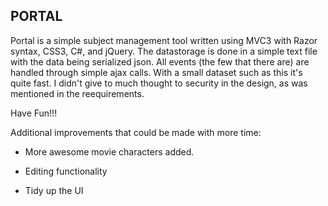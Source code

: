 ## PORTAL

Portal is a simple subject management tool written using MVC3 with Razor syntax, CSS3, C#, and jQuery.
The datastorage is done in a simple text file with the data being serialized json. 
All events (the few that there are) are handled through simple ajax calls. With a small dataset such as this it's quite fast.
I didn't give to much thought to security in the design, as was mentioned in the reequirements.

Have Fun!!!

Additional improvements that could be made with more time:

- More awesome movie characters added.

- Editing functionality

- Tidy up the UI 